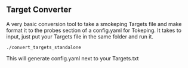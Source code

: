 ## Target Converter
A very basic conversion tool to take a smokeping Targets file and make format it to the probes section of a config.yaml for Tokeping. It takes to input, just put your Targets file in the same folder and run it. 

`./convert_targets_standalone`

This will generate config.yaml next to your Targets.txt